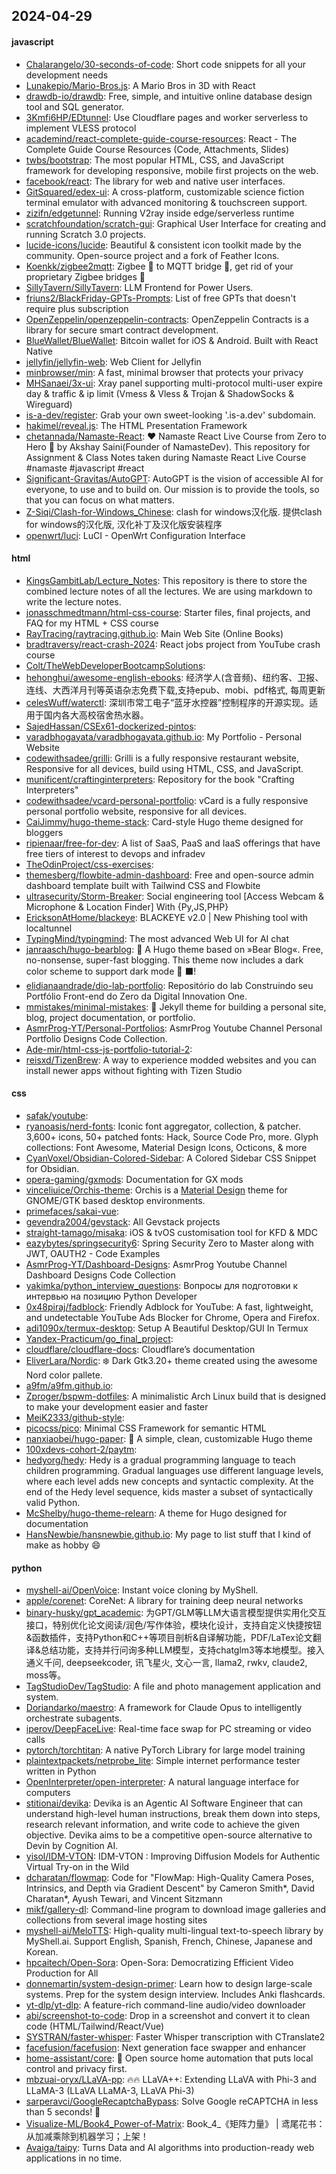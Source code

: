 ## 2024-04-29

#### javascript
* [Chalarangelo/30-seconds-of-code](https://github.com/Chalarangelo/30-seconds-of-code): Short code snippets for all your development needs
* [Lunakepio/Mario-Bros.js](https://github.com/Lunakepio/Mario-Bros.js): A Mario Bros in 3D with React
* [drawdb-io/drawdb](https://github.com/drawdb-io/drawdb): Free, simple, and intuitive online database design tool and SQL generator.
* [3Kmfi6HP/EDtunnel](https://github.com/3Kmfi6HP/EDtunnel): Use Cloudflare pages and worker serverless to implement VLESS protocol
* [academind/react-complete-guide-course-resources](https://github.com/academind/react-complete-guide-course-resources): React - The Complete Guide Course Resources (Code, Attachments, Slides)
* [twbs/bootstrap](https://github.com/twbs/bootstrap): The most popular HTML, CSS, and JavaScript framework for developing responsive, mobile first projects on the web.
* [facebook/react](https://github.com/facebook/react): The library for web and native user interfaces.
* [GitSquared/edex-ui](https://github.com/GitSquared/edex-ui): A cross-platform, customizable science fiction terminal emulator with advanced monitoring & touchscreen support.
* [zizifn/edgetunnel](https://github.com/zizifn/edgetunnel): Running V2ray inside edge/serverless runtime
* [scratchfoundation/scratch-gui](https://github.com/scratchfoundation/scratch-gui): Graphical User Interface for creating and running Scratch 3.0 projects.
* [lucide-icons/lucide](https://github.com/lucide-icons/lucide): Beautiful & consistent icon toolkit made by the community. Open-source project and a fork of Feather Icons.
* [Koenkk/zigbee2mqtt](https://github.com/Koenkk/zigbee2mqtt): Zigbee 🐝 to MQTT bridge 🌉, get rid of your proprietary Zigbee bridges 🔨
* [SillyTavern/SillyTavern](https://github.com/SillyTavern/SillyTavern): LLM Frontend for Power Users.
* [friuns2/BlackFriday-GPTs-Prompts](https://github.com/friuns2/BlackFriday-GPTs-Prompts): List of free GPTs that doesn't require plus subscription
* [OpenZeppelin/openzeppelin-contracts](https://github.com/OpenZeppelin/openzeppelin-contracts): OpenZeppelin Contracts is a library for secure smart contract development.
* [BlueWallet/BlueWallet](https://github.com/BlueWallet/BlueWallet): Bitcoin wallet for iOS & Android. Built with React Native
* [jellyfin/jellyfin-web](https://github.com/jellyfin/jellyfin-web): Web Client for Jellyfin
* [minbrowser/min](https://github.com/minbrowser/min): A fast, minimal browser that protects your privacy
* [MHSanaei/3x-ui](https://github.com/MHSanaei/3x-ui): Xray panel supporting multi-protocol multi-user expire day & traffic & ip limit (Vmess & Vless & Trojan & ShadowSocks & Wireguard)
* [is-a-dev/register](https://github.com/is-a-dev/register): Grab your own sweet-looking '.is-a.dev' subdomain.
* [hakimel/reveal.js](https://github.com/hakimel/reveal.js): The HTML Presentation Framework
* [chetannada/Namaste-React](https://github.com/chetannada/Namaste-React): ❤ Namaste React Live Course from Zero to Hero 🚀 by Akshay Saini(Founder of NamasteDev). This repository for Assignment & Class Notes taken during Namaste React Live Course #namaste #javascript #react
* [Significant-Gravitas/AutoGPT](https://github.com/Significant-Gravitas/AutoGPT): AutoGPT is the vision of accessible AI for everyone, to use and to build on. Our mission is to provide the tools, so that you can focus on what matters.
* [Z-Siqi/Clash-for-Windows_Chinese](https://github.com/Z-Siqi/Clash-for-Windows_Chinese): clash for windows汉化版. 提供clash for windows的汉化版, 汉化补丁及汉化版安装程序
* [openwrt/luci](https://github.com/openwrt/luci): LuCI - OpenWrt Configuration Interface

#### html
* [KingsGambitLab/Lecture_Notes](https://github.com/KingsGambitLab/Lecture_Notes): This repository is there to store the combined lecture notes of all the lectures. We are using markdown to write the lecture notes.
* [jonasschmedtmann/html-css-course](https://github.com/jonasschmedtmann/html-css-course): Starter files, final projects, and FAQ for my HTML + CSS course
* [RayTracing/raytracing.github.io](https://github.com/RayTracing/raytracing.github.io): Main Web Site (Online Books)
* [bradtraversy/react-crash-2024](https://github.com/bradtraversy/react-crash-2024): React jobs project from YouTube crash course
* [Colt/TheWebDeveloperBootcampSolutions](https://github.com/Colt/TheWebDeveloperBootcampSolutions): 
* [hehonghui/awesome-english-ebooks](https://github.com/hehonghui/awesome-english-ebooks): 经济学人(含音频)、纽约客、卫报、连线、大西洋月刊等英语杂志免费下载,支持epub、mobi、pdf格式, 每周更新
* [celesWuff/waterctl](https://github.com/celesWuff/waterctl): 深圳市常工电子“蓝牙水控器”控制程序的开源实现。适用于国内各大高校宿舍热水器。
* [SajedHassan/CSEx61-dockerized-pintos](https://github.com/SajedHassan/CSEx61-dockerized-pintos): 
* [varadbhogayata/varadbhogayata.github.io](https://github.com/varadbhogayata/varadbhogayata.github.io): My Portfolio - Personal Website
* [codewithsadee/grilli](https://github.com/codewithsadee/grilli): Grilli is a fully responsive restaurant website, Responsive for all devices, build using HTML, CSS, and JavaScript.
* [munificent/craftinginterpreters](https://github.com/munificent/craftinginterpreters): Repository for the book "Crafting Interpreters"
* [codewithsadee/vcard-personal-portfolio](https://github.com/codewithsadee/vcard-personal-portfolio): vCard is a fully responsive personal portfolio website, responsive for all devices.
* [CaiJimmy/hugo-theme-stack](https://github.com/CaiJimmy/hugo-theme-stack): Card-style Hugo theme designed for bloggers
* [ripienaar/free-for-dev](https://github.com/ripienaar/free-for-dev): A list of SaaS, PaaS and IaaS offerings that have free tiers of interest to devops and infradev
* [TheOdinProject/css-exercises](https://github.com/TheOdinProject/css-exercises): 
* [themesberg/flowbite-admin-dashboard](https://github.com/themesberg/flowbite-admin-dashboard): Free and open-source admin dashboard template built with Tailwind CSS and Flowbite
* [ultrasecurity/Storm-Breaker](https://github.com/ultrasecurity/Storm-Breaker): Social engineering tool [Access Webcam & Microphone & Location Finder] With {Py,JS,PHP}
* [EricksonAtHome/blackeye](https://github.com/EricksonAtHome/blackeye): BLACKEYE v2.0 | New Phishing tool with localtunnel
* [TypingMind/typingmind](https://github.com/TypingMind/typingmind): The most advanced Web UI for AI chat
* [janraasch/hugo-bearblog](https://github.com/janraasch/hugo-bearblog): 🧸 A Hugo theme based on »Bear Blog«. Free, no-nonsense, super-fast blogging. This theme now includes a dark color scheme to support dark mode 🦉 ⬛️!
* [elidianaandrade/dio-lab-portfolio](https://github.com/elidianaandrade/dio-lab-portfolio): Repositório do lab Construindo seu Portfólio Front-end do Zero da Digital Innovation One.
* [mmistakes/minimal-mistakes](https://github.com/mmistakes/minimal-mistakes): 📐 Jekyll theme for building a personal site, blog, project documentation, or portfolio.
* [AsmrProg-YT/Personal-Portfolios](https://github.com/AsmrProg-YT/Personal-Portfolios): AsmrProg Youtube Channel Personal Portfolio Designs Code Collection.
* [Ade-mir/html-css-js-portfolio-tutorial-2](https://github.com/Ade-mir/html-css-js-portfolio-tutorial-2): 
* [reisxd/TizenBrew](https://github.com/reisxd/TizenBrew): A way to experience modded websites and you can install newer apps without fighting with Tizen Studio

#### css
* [safak/youtube](https://github.com/safak/youtube): 
* [ryanoasis/nerd-fonts](https://github.com/ryanoasis/nerd-fonts): Iconic font aggregator, collection, & patcher. 3,600+ icons, 50+ patched fonts: Hack, Source Code Pro, more. Glyph collections: Font Awesome, Material Design Icons, Octicons, & more
* [CyanVoxel/Obsidian-Colored-Sidebar](https://github.com/CyanVoxel/Obsidian-Colored-Sidebar): A Colored Sidebar CSS Snippet for Obsidian.
* [opera-gaming/gxmods](https://github.com/opera-gaming/gxmods): Documentation for GX mods
* [vinceliuice/Orchis-theme](https://github.com/vinceliuice/Orchis-theme): Orchis is a [Material Design](https://material.io) theme for GNOME/GTK based desktop environments.
* [primefaces/sakai-vue](https://github.com/primefaces/sakai-vue): 
* [gevendra2004/gevstack](https://github.com/gevendra2004/gevstack): All Gevstack projects
* [straight-tamago/misaka](https://github.com/straight-tamago/misaka): iOS & tvOS customisation tool for KFD & MDC
* [eazybytes/springsecurity6](https://github.com/eazybytes/springsecurity6): Spring Security Zero to Master along with JWT, OAUTH2 - Code Examples
* [AsmrProg-YT/Dashboard-Designs](https://github.com/AsmrProg-YT/Dashboard-Designs): AsmrProg Youtube Channel Dashboard Designs Code Collection
* [yakimka/python_interview_questions](https://github.com/yakimka/python_interview_questions): Вопросы для подготовки к интервью на позицию Python Developer
* [0x48piraj/fadblock](https://github.com/0x48piraj/fadblock): Friendly Adblock for YouTube: A fast, lightweight, and undetectable YouTube Ads Blocker for Chrome, Opera and Firefox.
* [adi1090x/termux-desktop](https://github.com/adi1090x/termux-desktop): Setup A Beautiful Desktop/GUI In Termux
* [Yandex-Practicum/go_final_project](https://github.com/Yandex-Practicum/go_final_project): 
* [cloudflare/cloudflare-docs](https://github.com/cloudflare/cloudflare-docs): Cloudflare’s documentation
* [EliverLara/Nordic](https://github.com/EliverLara/Nordic): ❄️ Dark Gtk3.20+ theme created using the awesome Nord color pallete.
* [a9fm/a9fm.github.io](https://github.com/a9fm/a9fm.github.io): 
* [Zproger/bspwm-dotfiles](https://github.com/Zproger/bspwm-dotfiles): A minimalistic Arch Linux build that is designed to make your development easier and faster
* [MeiK2333/github-style](https://github.com/MeiK2333/github-style): 
* [picocss/pico](https://github.com/picocss/pico): Minimal CSS Framework for semantic HTML
* [nanxiaobei/hugo-paper](https://github.com/nanxiaobei/hugo-paper): 🪺 A simple, clean, customizable Hugo theme
* [100xdevs-cohort-2/paytm](https://github.com/100xdevs-cohort-2/paytm): 
* [hedyorg/hedy](https://github.com/hedyorg/hedy): Hedy is a gradual programming language to teach children programming. Gradual languages use different language levels, where each level adds new concepts and syntactic complexity. At the end of the Hedy level sequence, kids master a subset of syntactically valid Python.
* [McShelby/hugo-theme-relearn](https://github.com/McShelby/hugo-theme-relearn): A theme for Hugo designed for documentation
* [HansNewbie/hansnewbie.github.io](https://github.com/HansNewbie/hansnewbie.github.io): My page to list stuff that I kind of make as hobby 😄

#### python
* [myshell-ai/OpenVoice](https://github.com/myshell-ai/OpenVoice): Instant voice cloning by MyShell.
* [apple/corenet](https://github.com/apple/corenet): CoreNet: A library for training deep neural networks
* [binary-husky/gpt_academic](https://github.com/binary-husky/gpt_academic): 为GPT/GLM等LLM大语言模型提供实用化交互接口，特别优化论文阅读/润色/写作体验，模块化设计，支持自定义快捷按钮&函数插件，支持Python和C++等项目剖析&自译解功能，PDF/LaTex论文翻译&总结功能，支持并行问询多种LLM模型，支持chatglm3等本地模型。接入通义千问, deepseekcoder, 讯飞星火, 文心一言, llama2, rwkv, claude2, moss等。
* [TagStudioDev/TagStudio](https://github.com/TagStudioDev/TagStudio): A file and photo management application and system.
* [Doriandarko/maestro](https://github.com/Doriandarko/maestro): A framework for Claude Opus to intelligently orchestrate subagents.
* [iperov/DeepFaceLive](https://github.com/iperov/DeepFaceLive): Real-time face swap for PC streaming or video calls
* [pytorch/torchtitan](https://github.com/pytorch/torchtitan): A native PyTorch Library for large model training
* [plaintextpackets/netprobe_lite](https://github.com/plaintextpackets/netprobe_lite): Simple internet performance tester written in Python
* [OpenInterpreter/open-interpreter](https://github.com/OpenInterpreter/open-interpreter): A natural language interface for computers
* [stitionai/devika](https://github.com/stitionai/devika): Devika is an Agentic AI Software Engineer that can understand high-level human instructions, break them down into steps, research relevant information, and write code to achieve the given objective. Devika aims to be a competitive open-source alternative to Devin by Cognition AI.
* [yisol/IDM-VTON](https://github.com/yisol/IDM-VTON): IDM-VTON : Improving Diffusion Models for Authentic Virtual Try-on in the Wild
* [dcharatan/flowmap](https://github.com/dcharatan/flowmap): Code for "FlowMap: High-Quality Camera Poses, Intrinsics, and Depth via Gradient Descent" by Cameron Smith*, David Charatan*, Ayush Tewari, and Vincent Sitzmann
* [mikf/gallery-dl](https://github.com/mikf/gallery-dl): Command-line program to download image galleries and collections from several image hosting sites
* [myshell-ai/MeloTTS](https://github.com/myshell-ai/MeloTTS): High-quality multi-lingual text-to-speech library by MyShell.ai. Support English, Spanish, French, Chinese, Japanese and Korean.
* [hpcaitech/Open-Sora](https://github.com/hpcaitech/Open-Sora): Open-Sora: Democratizing Efficient Video Production for All
* [donnemartin/system-design-primer](https://github.com/donnemartin/system-design-primer): Learn how to design large-scale systems. Prep for the system design interview. Includes Anki flashcards.
* [yt-dlp/yt-dlp](https://github.com/yt-dlp/yt-dlp): A feature-rich command-line audio/video downloader
* [abi/screenshot-to-code](https://github.com/abi/screenshot-to-code): Drop in a screenshot and convert it to clean code (HTML/Tailwind/React/Vue)
* [SYSTRAN/faster-whisper](https://github.com/SYSTRAN/faster-whisper): Faster Whisper transcription with CTranslate2
* [facefusion/facefusion](https://github.com/facefusion/facefusion): Next generation face swapper and enhancer
* [home-assistant/core](https://github.com/home-assistant/core): 🏡 Open source home automation that puts local control and privacy first.
* [mbzuai-oryx/LLaVA-pp](https://github.com/mbzuai-oryx/LLaVA-pp): 🔥🔥 LLaVA++: Extending LLaVA with Phi-3 and LLaMA-3 (LLaVA LLaMA-3, LLaVA Phi-3)
* [sarperavci/GoogleRecaptchaBypass](https://github.com/sarperavci/GoogleRecaptchaBypass): Solve Google reCAPTCHA in less than 5 seconds! 🚀
* [Visualize-ML/Book4_Power-of-Matrix](https://github.com/Visualize-ML/Book4_Power-of-Matrix): Book_4_《矩阵力量》 | 鸢尾花书：从加减乘除到机器学习；上架！
* [Avaiga/taipy](https://github.com/Avaiga/taipy): Turns Data and AI algorithms into production-ready web applications in no time.
